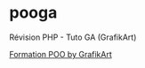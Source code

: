 # pooga
Révision PHP - Tuto GA (GrafikArt)

[Formation POO by GrafikArt](https://www.grafikart.fr/formations/programmation-objet-php/objets-poo)
